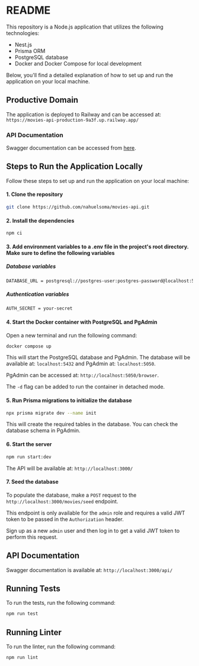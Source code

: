 # README

This repository is a Node.js application that utilizes the following technologies:

- Nest.js
- Prisma ORM
- PostgreSQL database
- Docker and Docker Compose for local development

Below, you'll find a detailed explanation of how to set up and run the application on your local machine.

## Productive Domain

The application is deployed to Railway and can be accessed at: `https://movies-api-production-9a3f.up.railway.app/`

### API Documentation

Swagger documentation can be accessed from [here](https://movies-api-production-9a3f.up.railway.app/api/).

## Steps to Run the Application Locally

Follow these steps to set up and run the application on your local machine:

#### 1. Clone the repository

```bash
git clone https://github.com/nahuelsoma/movies-api.git
```

#### 2. Install the dependencies

```bash
npm ci
```

#### 3. Add environment variables to a .env file in the project's root directory. Make sure to define the following variables

##### Database variables

```bash
DATABASE_URL = postgresql://postgres-user:postgres-password@localhost:5432/postgres-movies-database
```

##### Authentication variables

```bash
AUTH_SECRET = your-secret
```

#### 4. Start the Docker container with PostgreSQL and PgAdmin

Open a new terminal and run the following command:

```bash
docker compose up
```

This will start the PostgreSQL database and PgAdmin. The database will be available at: `localhost:5432` and PgAdmin at: `localhost:5050`.

PgAdmin can be accessed at: `http://localhost:5050/browser`.

The `-d` flag can be added to run the container in detached mode.

#### 5. Run Prisma migrations to initialize the database

```bash
npx prisma migrate dev --name init
```

This will create the required tables in the database. You can check the database schema in PgAdmin.

#### 6. Start the server

```bash
npm run start:dev
```

The API will be available at: `http://localhost:3000/`

#### 7. Seed the database

To populate the database, make a `POST` request to the `http://localhost:3000/movies/seed` endpoint.

This endpoint is only available for the `admin` role and requires a valid JWT token to be passed in the `Authorization` header.

Sign up as a new `admin` user and then log in to get a valid JWT token to perform this request.

## API Documentation

Swagger documentation is available at: `http://localhost:3000/api/`

## Running Tests

To run the tests, run the following command:

```bash
npm run test
```

## Running Linter

To run the linter, run the following command:

```bash
npm run lint
```
